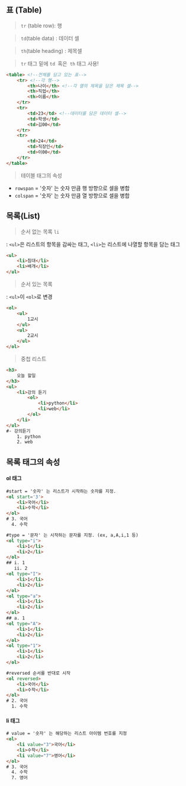 ## 표 (Table)

> `tr` (table row): 행

> `td`(table data) : 데이터 셀

> `th`(table heading) : 제목셀

> `tr` 태그 밑에 `td `혹은` th` 태그 사용!

```html
<table> <!--전체를 담고 있는 표-->
	<tr> <!--각 행-->
		<th>나이</th> <!--각 열의 제목을 담은 제목 셀-->
		<th>직업</th>
		<th>이름</th>
	</tr>
	<tr>
		<td>23</td> <!--데이터를 담은 데이터 셀-->
		<td>학생</td>
		<td>김00</td>
	</tr>
	<tr>
		<td>24</td>
		<td>직장인</td>
		<td>이00</td>
	</tr>
</table>
```



> 테이블 태그의 속성

- `rowspan` = '숫자' 는 숫자 만큼 행 방향으로 셀을 병합
- `colspan` = '숫자' 는 숫자 만큼 열 방향으로 셀을 병합





## 목록(List)

> 순서 없는 목록 `li`

: `<ul>`은 리스트의 항목을 감싸는 태그, `<li>`는 리스트에 나열할 항목을 담는 태그

```html
<ul>
    <li>침대</li>
    <li>배개</li>
</ul>
```



> 순서 있는 목록 

: `<ul>`이 `<ol>`로  변경 

```html
<ol>
    <ul>
        1교시
    </ul>
    <ul>
        2교시
    </ul>
</ol>
```



> 중첩 리스트

```html
<h3>
    오늘 할일
</h3>
<ul>
    <li>강의 듣기
    	<ol>
            <li>python</li>
            <li>web</li>
        </ol>
    </li>
</ul>
#- 강의듣기
	1. python
	2. web
```



## 목록 태그의 속성

#### ol 태그

```html
#start = '숫자' 는 리스트가 시작하는 숫자를 지정.
<ol start='3'>
    <li>국어</li>
    <li>수학</li>
</ol>
# 3. 국어
  4. 수학
```



```html
#type = '문자' 는 시작하는 문자를 지정. (ex, a,A,i,1 등)
<ol type="i">	
	<li>1</li>
	<li>2</li>
</ol>
## i. 1
   ii. 2
<ol type="I">	
	<li>1</li>
	<li>2</li>
</ol>
<ol type="a">	
	<li>1</li>
	<li>2</li>
</ol>
## a. 1
<ol type="A">	
	<li>1</li>
	<li>2</li>
</ol>
<ol type="1">	
	<li>1</li>
	<li>2</li>
</ol>
```



```html
#reversed 순서를 반대로 시작
<ol reversed>
    <li>국어</li>
    <li>수학</li>
</ol>
# 2. 국어
  1. 수학
```



#### li 태그

```html
# value = '숫자' 는 해당하는 리스트 아이템 번호를 지정
<ol>	
	<li value="3">국어</li>
	<li>수학</li>
	<li value="7">영어</li>
</ol>
# 3. 국어
  4. 수학
  7. 영어
```

